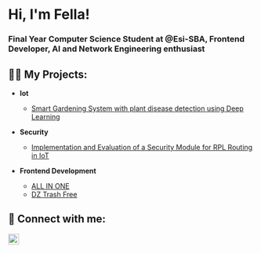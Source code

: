 <h1>Hi, I'm Fella!</h1>
<h3>Final Year Computer Science Student at @Esi-SBA, Frontend Developer, AI and Network Engineering enthusiast</h3>

<h2>👨‍💻 My Projects:</h2>

- <b>Iot</b>
  - [Smart Gardening System with plant disease detection using Deep Learning](https://github.com/joshmadakor1/Algorithms-Practice)
    
- <b>Security</b>
  - [Implementation and Evaluation of a Security Module for RPL Routing in IoT](https://github.com/Fella-Azouza/RPL-Security-IoT)

- <b>Frontend Development</b>
  - [ALL IN ONE](https://github.com/joshmadakor1/Algorithms-Practice)
  - [DZ Trash Free](https://github.com/Fella-Azouza/DzTrashFree)
    

<h2> 🤳 Connect with me:</h2>

[<img align="left" alt="Fella AZOUZA | LinkedIn" width="22px" src="https://cdn.jsdelivr.net/npm/simple-icons@v3/icons/linkedin.svg" />][linkedin]

[linkedin]: https://www.linkedin.com/in/fella-azouza-3b720b24b/



